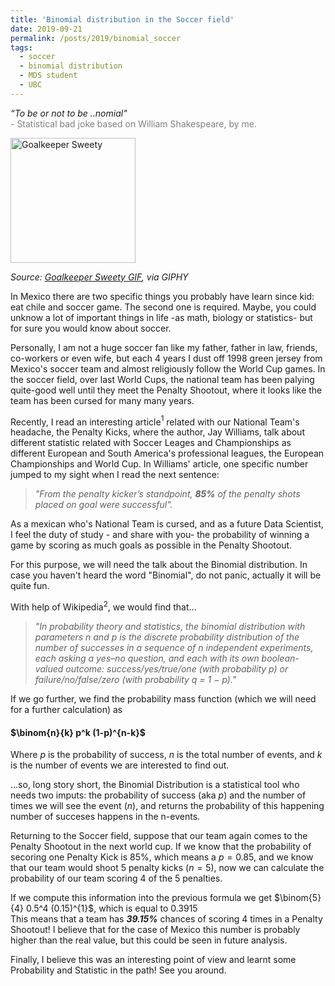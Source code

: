 ```yaml
---
title: 'Binomial distribution in the Soccer field'
date: 2019-09-21
permalink: /posts/2019/binomial_soccer
tags:
  - soccer
  - binomial distribution
  - MDS student
  - UBC
---
```


<i>“To be or not to be ..nomial"</i>  
<span style="color:gray">- Statistical bad joke based on William Shakespeare, by me.</span>

<img src="https://media0.giphy.com/media/KnSm1GhuvUjFm/giphy.gif" width="200" alt="Goalkeeper Sweety" align="middle" />

*Source: [Goalkeeper Sweety GIF](https://media0.giphy.com/media/KnSm1GhuvUjFm/giphy.gif), via GIPHY*  

In Mexico there are two specific things you probably have learn since kid: eat chile and soccer game. The second one is required. Maybe, you could unknow a lot of important things in life -as math, biology or statistics- but for sure you would know about soccer.
  
Personally, I am not a huge soccer fan like my father, father in law, friends, co-workers or even wife, but each 4 years I dust off 1998 green jersey from Mexico's soccer team and almost religiously follow the World Cup games. In the soccer field, over last World Cups, the national team has been palying quite-good well until they meet the Penalty Shootout, where it looks like the team has been cursed for many many years.
  
Recently, I read an interesting article$^1$ related with our National Team's headache, the Penalty Kicks, where the author, Jay Williams, talk about different statistic related with Soccer Leages and Championships as different European and South America's professional leagues, the European Championships and World Cup. In Williams' article, one specific number jumped to my sight when I read the next sentence:
> _"From the penalty kicker’s standpoint, __85%__ of the penalty shots placed on goal were successful"._

As a mexican who's National Team is cursed, and as a future Data Scientist, I feel the duty of study - and share with you- the probability of winning a game by scoring as much goals as possible in the Penalty Shootout.
  
For this purpose, we will need the talk about the Binomial distribution. In case you haven't heard the word "Binomial", do not panic, actually it will be quite fun.

With help of Wikipedia$^2$, we would find that...
> _"In probability theory and statistics, the binomial distribution with parameters n and p is the discrete probability distribution of the number of successes in a sequence of n independent experiments, each asking a yes–no question, and each with its own boolean-valued outcome: success/yes/true/one (with probability p) or failure/no/false/zero (with probability q = 1 − p)."_

If we go further, we find the probability mass function (which we will need for a further calculation) as
#### $\binom{n}{k} p^k (1-p)^{n-k}$  
Where $p$ is the probability of success, $n$ is the total number of events, and $k$ is the number of events we are interested to find out.

...so, long story short, the Binomial Distribution is a statistical tool who needs two imputs: the probability of success (aka $p$) and the number of times we will see the event ($n$), and returns the probability of this happening number of succeses  happens in the n-events.

Returning to the Soccer field, suppose that our team again comes to the Penalty Shootout in the next world cup. If we know that the probability of secoring one Penalty Kick is 85%, which means a $p=0.85$, and we know that our team would shoot 5 penalty kicks ($n=5$), now we can calculate the probability of our team scoring  4 of the 5 penalties.
  
If we compute this information into the previous formula we get $\binom{5}{4} 0.5^4 (0.15)^{1}$, which is equal to 0.3915  
This means that a team has __*39.15%*__ chances of scoring 4 times in a Penalty Shootout! I believe that for the case of Mexico this number is probably higher than the real value, but this could be seen in future analysis.
  
Finally, I believe this was an interesting point of view and learnt some Probability and Statistic in the path! See you around.

